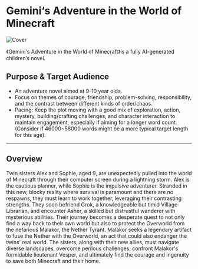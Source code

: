 # Gemini‘s Adventure in the World of Minecraft
![Cover](https://github.com/user-attachments/assets/4d16176d-cf13-4da2-be75-dba3c61f5cae)





《Gemini's Adventure in the World of Minecraft》is a fully AI-generated children’s novel.


## Purpose & Target Audience
- An adventure novel aimed at 9-10 year olds.
- Focus on themes of courage, friendship, problem-solving, responsibility, and the contrast between different kinds of order/chaos.
- Pacing: Keep the plot moving with a good mix of exploration, action, mystery, building/crafting challenges, and character interaction to maintain engagement, especially if aiming for a longer word count. (Consider if 46000~58000 words might be a more typical target length for this age).

---

## Overview
Twin sisters Alex and Sophie, aged 9, are unexpectedly pulled into the world of Minecraft through their computer screen during a lightning storm. Alex is the cautious planner, while Sophie is the impulsive adventurer. Stranded in this new, blocky reality where survival is paramount and there are no respawns, they must learn to work together, leveraging their contrasting strengths. They soon befriend Grok, a knowledgeable but timid Village Librarian, and encounter Asher, a skilled but distrustful wanderer with mysterious abilities. Their journey becomes a desperate quest to not only find a way back to their own world but also to protect the Overworld from the nefarious Malakor, the Nether Tyrant. Malakor seeks a legendary artifact to fuse the Nether with the Overworld, an act that could also endanger the twins' real world. The sisters, along with their new allies, must navigate diverse landscapes, overcome perilous challenges, confront Malakor's formidable lieutenant Vesper, and ultimately find the courage and ingenuity to save both Minecraft and their home. 
